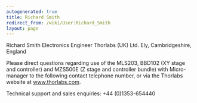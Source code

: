 ```yaml
---
autogenerated: true
title: Richard Smith
redirect_from: /wiki/User:Richard_Smith
layout: page
---
```


Richard Smith Electronics Engineer Thorlabs (UK) Ltd. Ely,
Cambridgeshire, England

Please direct questions regarding use of the MLS203, BBD102 (XY stage
and controller) and MZS500E (Z stage and controller bundle) with
Micro-manager to the following contact telephone number, or via the
Thorlabs website at www.thorlabs.com.

Technical support and sales enquiries: +44 (0)1353-654440
